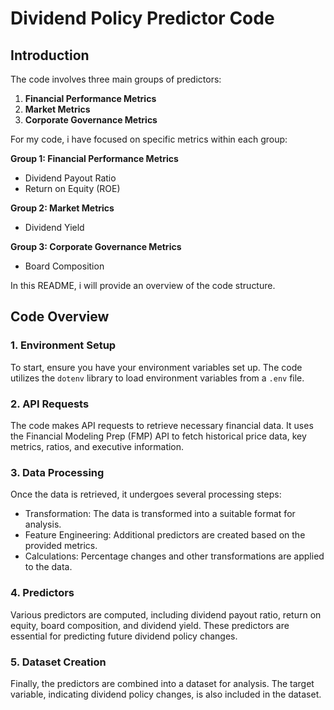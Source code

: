 # Dividend Policy Predictor Code 

## Introduction

The code involves three main groups of predictors:

1. **Financial Performance Metrics**
2. **Market Metrics**
3. **Corporate Governance Metrics**

For my code, i have focused on specific metrics within each group:

**Group 1: Financial Performance Metrics**
- Dividend Payout Ratio
- Return on Equity (ROE)

**Group 2: Market Metrics**
- Dividend Yield

**Group 3: Corporate Governance Metrics**
- Board Composition

In this README, i will provide an overview of the code structure.

## Code Overview

### 1. Environment Setup
To start, ensure you have your environment variables set up. The code utilizes the `dotenv` library to load environment variables from a `.env` file.

### 2. API Requests
The code makes API requests to retrieve necessary financial data. It uses the Financial Modeling Prep (FMP) API to fetch historical price data, key metrics, ratios, and executive information.

### 3. Data Processing
Once the data is retrieved, it undergoes several processing steps:
- Transformation: The data is transformed into a suitable format for analysis.
- Feature Engineering: Additional predictors are created based on the provided metrics.
- Calculations: Percentage changes and other transformations are applied to the data.

### 4. Predictors
Various predictors are computed, including dividend payout ratio, return on equity, board composition, and dividend yield. These predictors are essential for predicting future dividend policy changes.

### 5. Dataset Creation
Finally, the predictors are combined into a dataset for analysis. The target variable, indicating dividend policy changes, is also included in the dataset.
